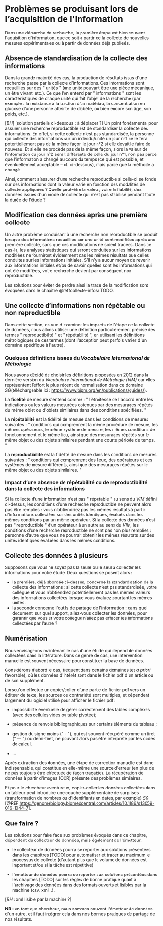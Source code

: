 # Problèmes se produisant lors de l’acquisition de l'information

Dans une démarche de recherche, la première étape est bien souvent l'aquisition
d'information, que ce soit à partir de la collecte de nouvelles mesures expérimentales 
ou à partir de données déjà publieés.


## Absence de standardisation de la collecte des informations

Dans la grande majorité des cas, la production de résultats issus d'une recherche passe par
la collecte d’informations. Ces informations sont recueillies sur des " unités " (une 
unité pouvant être une pièce mécanique, un être vivant, etc.). Ce que l’on entend par 
" informations " sont les caractéristiques de chaque unité qui fait l’objet de la 
recherche (par exemple : la résistance à la traction d’un matériau, la concentration en 
glucose d’une personne atteinte de diabète, ou bien encore son âge, son poids, etc.). 

[*BH*] [solution partielle ci-dessous : à déplacer ?]
Un point fondamental pour assurer une recherche reproductible est de standardiser la collecte 
des informations. En effet, si cette collecte n’est pas standardisée, la personne qui collecte 
des informations sur un individu/unité un jour n°1 ne le fera potentiellement pas de la même façon le 
jour n°2 si elle devait le faire de nouveau. Et si elle ne procède pas de la même façon, alors la valeur 
de l’information du jour n°2 serait différente de celle du jour n°1, non pas parce que l’information 
a changé au cours du temps (ce qui est possible, et éventuellement acceptable – cf. ci-dessous), 
mais parce que la méthode a changé. 

Ainsi, comment s’assurer d’une recherche reproductible si celle-ci
se fonde sur des informations dont la valeur varie en fonction des modalités de collecte appliquées ? Quelle peut-être la valeur, voire la fiabilité, des données issues d'un mode de collecte qui n’est pas stabilisé pendant toute la durée de l’étude ? 


## Modification des données après une première collecte

Un autre problème conduisant à une recherche non reproductible se produit lorsque des 
informations recueillies sur une unité sont modifiées après une première collecte, 
sans que ces modifications ne soient tracées. Dans ce cas-là, les analyses statistiques 
qui seront conduites sur les informations modifiées ne fourniront évidemment pas les 
mêmes résultats que celles conduites sur les informations initiales. S’il n’y a aucun 
moyen de revenir aux informations initiales et/ou de savoir quelles sont les informations 
qui ont été modifiées, votre recherche devient par conséquent non reproductible.

Les solutions pour éviter de perdre ainsi la trace de la modification
sont évoquées dans le chapitre \@ref(collecte-infos) TODO.



## Une collecte d’informations non répétable ou non reproductible

Dans cette section, en vue d'examiner les impacts de l'étape de la collecte de données, nous allons utiliser une définition particulièrement précise des termes " reproductibilité " et " répétabilité ", en utilisant les définitions métrologiques de ces termes (dont l'acception peut parfois varier d'un domaine spécifique à l'autre). 


### Quelques définitions issues du *Vocabulaire International de Métrologie*

Nous avons décidé de choisir les définitions proposées en 2012 dans la dernière version 
du *Vocabulaire International de Métrologie (VIM)* car elles représentent l’effort le plus 
récent de normalisation dans ce domaine *SG*(téléchargeable ici : 
https://www.bipm.org/en/publications/guides/).

La **fidélité** de mesure s'entend comme : " l’étroitesse de l'accord entre les indications ou les 
valeurs mesurées obtenues par des mesurages répétés du même objet ou d'objets similaires 
dans des conditions spécifiées. "

La **répétabilité** est la fidélité de mesure dans les conditions de mesures suivantes : 
" conditions qui comprennent la même procédure de mesure, les mêmes opérateurs, le même 
système de mesure, les mêmes conditions de fonctionnement et le même lieu, ainsi que des 
mesurages répétés sur le même objet ou des objets similaires pendant une courte période 
de temps. "

La **reproductibilité** est la fidélité de mesure dans les conditions de mesures suivantes : 
" conditions qui comprennent des lieux, des opérateurs et des systèmes de mesure différents, 
ainsi que des mesurages répétés sur le même objet ou des objets similaires. "


### Impact d’une absence de répétabilité ou de reproductibilité dans la collecte des informations

Si la collecte d’une information n’est pas " répétable " au sens du *VIM* défini ci-dessus, les 
conditions d’une recherche reproductible ne peuvent alors pas être remplies : vous n’obtiendriez 
pas les mêmes résultats à partir d’informations collectées sur des unités identiques, évalués 
dans les mêmes conditions par un même opérateur. Si la collecte des données n’est pas " reproductible " 
d’un opérateur à un autre au sens du *VIM*, les conditions d’une recherche reproductible ne sont pas non 
plus remplies : personne d’autre que vous ne pourrait obtenir les mêmes résultats sur des unités 
identiques évaluées dans les mêmes conditions.



## Collecte des données à plusieurs

Supposons que vous ne soyez pas la seule ou le seul à collecter les informations pour votre étude. 
Deux questions se posent alors : 
- la première, déjà abordée ci-dessus, concerne la standardisation de la collecte des informations : si cette collecte n’est pas standardisée, votre collègue et vous n’obtiendrez potentiellement pas les mêmes valeurs des informations collectées lorsque vous évaluez pourtant les mêmes unités. 
- la seconde concerne l'outils de partage de l'information : dans quel document, sur quel support, allez-vous collecter les données, pour garantir que vous et votre collègue n’allez pas effacer les informations collectées par l’autre ?



## Numérisation

Nous envisageons maintenant le cas d'une étude qui dépend de données collectées dans 
la littérature. Dans ce genre de cas, une intervention manuelle est souvent nécessaire 
pour constituer la base de données. 

Considérons d'abord le cas, fréquent dans certains domaines (et *a priori* favorable), 
où les données d'intérêt sont dans le fichier pdf d'un article ou de son supplément. 

Lorsqu'on effectue un copier/coller d'une partie de fichier pdf vers un éditeur de texte, 
les sources de contrariété sont multiples, et dépendent largement du logiciel utilisé pour 
afficher le fichier pdf :
  
 - impossibilité éventuelle de gérer correctement des tables complexes 
(avec des cellules vides ou table pivotée);

 - présence de renvois bibliographiques sur certains éléments du tableau ;

 - gestion du signe moins (" - "), qui est souvent récupéré comme un tiret (" — ") 
ou demi-tiret, ne pouvant alors pas être interprété par les codes de calcul.

* ...

Aprés extraction des données, une étape de correction manuelle est donc indispensable,
qui constitue en elle-même une source d'erreur (en plus de ne pas toujours être 
effectuée de façon traçable). La récupération de données à partir d'images (OCR) 
présente des problèmes similaires.

Et pour le chercheur aventureux, copier-coller les données collectées dans un tableur peut 
introduire une couche supplémentaire de surprises (transformation de nombres ou 
d'identifiants en dates, par exemple) *SG* [@REF https://genomebiology.biomedcentral.com/articles/10.1186/s13059-016-1044-7].


## Que faire ?

Les solutions pour faire face aux problèmes évoqués dans ce chapitre, 
dépendent du collecteur de données, mais également de l'émetteur. 

 - le collecteur de données pourra se reporter aux solutions présentées dans les chapitres [TODO] 
pour automatiser et tracer au maximum le processus de collecte (d'autant plus que le volume 
de données est important et/ou si la tâche est répétitive)
 
 - l'emetteur de données pourra se reporter aux solutions présentées dans les chapitres [TODO]
sur les règles de bonne pratique quant à l'archivage des données dans des formats 
ouverts et lisibles par la machine (csv, xml...).

[*BH* : xml lisible par la machine ?]

**NB :** en tant que chercheur, nous sommes souvent l'émetteur de données d'un autre,
et il faut intégrer cela dans nos bonnes pratiques de partage de nos résultats. 




